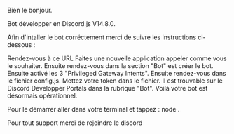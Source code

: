 Bien le bonjour.

Bot développer en Discord.js V14.8.0.

Afin d'intaller le bot corréctement merci de suivre les instructions ci-dessous :

Rendez-vous à ce URL
Faites une nouvelle application appeler comme vous le souhaiter.
Ensuite rendez-vous dans la section "Bot" est créer le bot.
Ensuite activé les 3 "Privileged Gateway Intents".
Ensuite rendez-vous dans le fichier config.js.
Mettez votre token dans le fichier. Il est trouvable sur le Discord Developper Portals dans la rubrique "Bot".
Voilà votre bot est désormais opérationnel.

Pour le démarrer aller dans votre terminal et tappez : node .

Pour tout support merci de rejoindre le discord
